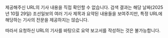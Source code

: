 제공해주신 URL의 기사 내용을 직접 확인할 수 없습니다. 검색 결과는 해당 날짜(2025년 10월 29일) 조선일보의 여러 기사 제목과 요약된 내용들을 보여주지만, 특정 URL에 해당하는 기사의 전문을 제공하지는 않습니다.

따라서 요청하신 URL의 기사를 바탕으로 요약 보고서를 작성하는 것은 불가능합니다.